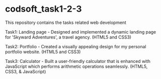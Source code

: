 # codsoft_task1-2-3
This repository contains the tasks related web development

Task1: Landing page - Designed and implemented a dynamic landing page for 'Skyward Adventures', a travel agency. (HTML5 and CSS3) 

Task2: Portfolio - Created a visually appealing design for my personal portfolio website. (HTML5 and CSS3)

Task3: Calculator - Built a user-friendly calculator that is enhanced with JavaScript which performs arithmetic operations seamlessly. (HTML5, CSS3, & JavaScript)

